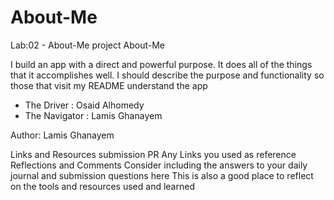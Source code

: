 # About-Me

Lab:02 - About-Me project
About-Me

I build an app with a direct and powerful purpose. It does all of the things that it accomplishes well. I should describe the purpose and functionality so those that visit my README understand the app

* The Driver : Osaid Alhomedy
* The Navigator : Lamis Ghanayem

Author: Lamis Ghanayem


Links and Resources
submission PR
Any Links you used as reference
Reflections and Comments
Consider including the answers to your daily journal and submission questions here
This is also a good place to reflect on the tools and resources used and learned